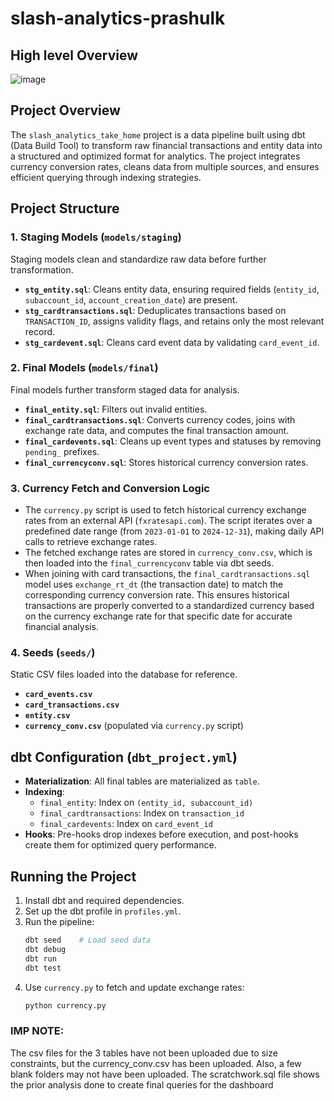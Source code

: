 # slash-analytics-prashulk

## High level Overview
![image](https://github.com/user-attachments/assets/87bc44d0-1b1f-4c7e-963c-38fd7fcdd8ee)


## Project Overview
The `slash_analytics_take_home` project is a data pipeline built using dbt (Data Build Tool) to transform raw financial transactions and entity data into a structured and optimized format for analytics. The project integrates currency conversion rates, cleans data from multiple sources, and ensures efficient querying through indexing strategies.

## Project Structure

### 1. **Staging Models** (`models/staging`)
Staging models clean and standardize raw data before further transformation.

- **`stg_entity.sql`**: Cleans entity data, ensuring required fields (`entity_id`, `subaccount_id`, `account_creation_date`) are present.
- **`stg_cardtransactions.sql`**: Deduplicates transactions based on `TRANSACTION_ID`, assigns validity flags, and retains only the most relevant record.
- **`stg_cardevent.sql`**: Cleans card event data by validating `card_event_id`.

### 2. **Final Models** (`models/final`)
Final models further transform staged data for analysis.

- **`final_entity.sql`**: Filters out invalid entities.
- **`final_cardtransactions.sql`**: Converts currency codes, joins with exchange rate data, and computes the final transaction amount.
- **`final_cardevents.sql`**: Cleans up event types and statuses by removing `pending_` prefixes.
- **`final_currencyconv.sql`**: Stores historical currency conversion rates.

### 3. **Currency Fetch and Conversion Logic**
- The `currency.py` script is used to fetch historical currency exchange rates from an external API (`fxratesapi.com`). The script iterates over a predefined date range (from `2023-01-01` to `2024-12-31`), making daily API calls to retrieve exchange rates.
- The fetched exchange rates are stored in `currency_conv.csv`, which is then loaded into the `final_currencyconv` table via dbt seeds.
- When joining with card transactions, the `final_cardtransactions.sql` model uses `exchange_rt_dt` (the transaction date) to match the corresponding currency conversion rate. This ensures historical transactions are properly converted to a standardized currency based on the currency exchange rate for that specific date for accurate financial analysis.

### 4. **Seeds** (`seeds/`)
Static CSV files loaded into the database for reference.

- **`card_events.csv`**
- **`card_transactions.csv`**
- **`entity.csv`**
- **`currency_conv.csv`** (populated via `currency.py` script)

## dbt Configuration (`dbt_project.yml`)
- **Materialization**: All final tables are materialized as `table`.
- **Indexing**:
  - `final_entity`: Index on `(entity_id, subaccount_id)`
  - `final_cardtransactions`: Index on `transaction_id`
  - `final_cardevents`: Index on `card_event_id`
- **Hooks**: Pre-hooks drop indexes before execution, and post-hooks create them for optimized query performance.

## Running the Project
1. Install dbt and required dependencies.
2. Set up the dbt profile in `profiles.yml`.
3. Run the pipeline:
   ```sh
   dbt seed    # Load seed data
   dbt debug
   dbt run
   dbt test  
   ```
4. Use `currency.py` to fetch and update exchange rates:
   ```sh
   python currency.py
   ```

### IMP NOTE:
The csv files for the 3 tables have not been uploaded due to size constraints, but the currency_conv.csv has been uploaded. Also, a few blank folders may not have been uploaded. The scratchwork.sql file shows the prior analysis done to create final queries for the dashboard
